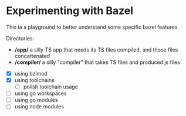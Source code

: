 # Experimenting with Bazel

This ia a playground to better understand some specific bazel features

Directories:
* **/app/** a silly TS app that needs its TS files compiled, and those files concattenated
* **/compiler/** a silly "compiler" that takes TS files and produced js files

* [x] using bzlmod
* [x] using toolchains
  * [ ] polish toolchain usage
* [ ] using go workspaces
* [ ] using go modules
* [ ] using node modules

